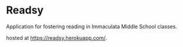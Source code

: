 # Readsy
Application for fostering reading in Immaculata Middle School classes.

hosted at https://readsy.herokuapp.com/.
